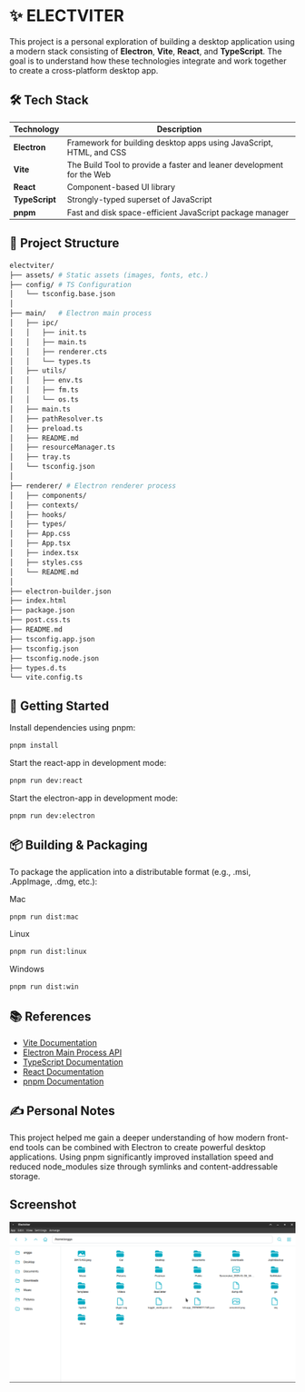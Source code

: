 # ✨ ELECTVITER

This project is a personal exploration of building a desktop application using a modern stack consisting of **Electron**, **Vite**, **React**, and **TypeScript**. The goal is to understand how these technologies integrate and work together to create a cross-platform desktop app.

## 🛠️ Tech Stack

| Technology     | Description                                                           |
| -------------- | --------------------------------------------------------------------- |
| **Electron**   | Framework for building desktop apps using JavaScript, HTML, and CSS   |
| **Vite**       | The Build Tool to provide a faster and leaner development for the Web |
| **React**      | Component-based UI library                                            |
| **TypeScript** | Strongly-typed superset of JavaScript                                 |
| **pnpm**       | Fast and disk space-efficient JavaScript package manager              |

## 📁 Project Structure

```bash
electviter/
├── assets/ # Static assets (images, fonts, etc.)
├── config/ # TS Configuration
│   └── tsconfig.base.json
│
├── main/   # Electron main process
│   ├── ipc/
│   │   ├── init.ts
│   │   ├── main.ts
│   │   ├── renderer.cts
│   │   └── types.ts
│   ├── utils/
│   │   ├── env.ts
│   │   ├── fm.ts
│   │   └── os.ts
│   ├── main.ts
│   ├── pathResolver.ts
│   ├── preload.ts
│   ├── README.md
│   ├── resourceManager.ts
│   ├── tray.ts
│   └── tsconfig.json
│
├── renderer/ # Electron renderer process
│   ├── components/
│   ├── contexts/
│   ├── hooks/
│   ├── types/
│   ├── App.css
│   ├── App.tsx
│   ├── index.tsx
│   ├── styles.css
│   └── README.md
│
├── electron-builder.json
├── index.html
├── package.json
├── post.css.ts
├── README.md
├── tsconfig.app.json
├── tsconfig.json
├── tsconfig.node.json
├── types.d.ts
└── vite.config.ts
```

## 🚀 Getting Started

Install dependencies using pnpm:

```bash
pnpm install
```

Start the react-app in development mode:

```bash
pnpm run dev:react
```

Start the electron-app in development mode:

```bash
pnpm run dev:electron
```

## 📦 Building & Packaging

To package the application into a distributable format (e.g., .msi, .AppImage, .dmg, etc.):

Mac

```bash
pnpm run dist:mac
```

Linux

```bash
pnpm run dist:linux
```

Windows

```bash
pnpm run dist:win
```

## 📚 References

- [Vite Documentation](https://vite.dev/guide/)
- [Electron Main Process API](https://www.electronjs.org/docs/latest/api/app)
- [TypeScript Documentation](https://www.typescriptlang.org/docs/)
- [React Documentation](https://react.dev/)
- [pnpm Documentation](https://pnpm.js.org/docs/)

## ✍️ Personal Notes

This project helped me gain a deeper understanding of how modern front-end tools can be combined with Electron to create powerful desktop applications. Using pnpm significantly improved installation speed and reduced node_modules size through symlinks and content-addressable storage.

## Screenshot

![image info](./showcases/Screenshot_2025-07-03_07-01-08.png)
